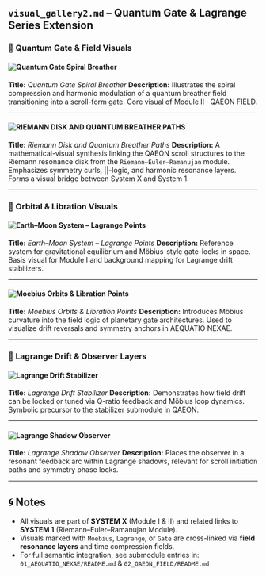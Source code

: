## `visual_gallery2.md` – Quantum Gate & Lagrange Series Extension

### 🔸 Quantum Gate & Field Visuals

#### ![Quantum Gate Spiral Breather](visuals/A_scientific_digital_illustration_features_quantum.png)

**Title:** *Quantum Gate Spiral Breather*
**Description:**
Illustrates the spiral compression and harmonic modulation of a quantum breather field transitioning into a scroll-form gate. Core visual of Module II · QAEON FIELD.

---

#### ![RIEMANN DISK AND QUANTUM BREATHER PATHS](visuals/A_digiillustration_tilted_RIEMANN_DISK_AND_QU.png)

**Title:** *Riemann Disk and Quantum Breather Paths*
**Description:**
A mathematical-visual synthesis linking the QAEON scroll structures to the Riemann resonance disk from the `Riemann–Euler–Ramanujan` module. Emphasizes symmetry curls, ||-logic, and harmonic resonance layers. Forms a visual bridge between System X and System 1.

---

### 🔸 Orbital & Libration Visuals

#### ![Earth–Moon System – Lagrange Points](visuals/Earth-Moon_System_Lagrange_Points.png)

**Title:** *Earth–Moon System – Lagrange Points*
**Description:**
Reference system for gravitational equilibrium and Möbius-style gate-locks in space. Basis visual for Module I and background mapping for Lagrange drift stabilizers.

---

#### ![Moebius Orbits & Libration Points](visuals/Moebius_Orbits_Libration_Points.png)

**Title:** *Moebius Orbits & Libration Points*
**Description:**
Introduces Möbius curvature into the field logic of planetary gate architectures. Used to visualize drift reversals and symmetry anchors in AEQUATIO NEXAE.

---

### 🔸 Lagrange Drift & Observer Layers

#### ![Lagrange Drift Stabilizer](visuals/lagrange_drift_stabilizer.png)

**Title:** *Lagrange Drift Stabilizer*
**Description:**
Demonstrates how field drift can be locked or tuned via Q-ratio feedback and Möbius loop dynamics. Symbolic precursor to the stabilizer submodule in QAEON.

---

#### ![Lagrange Shadow Observer](visuals/LAGRANGE_SHADOW_OBSERVER.png)

**Title:** *Lagrange Shadow Observer*
**Description:**
Places the observer in a resonant feedback arc within Lagrange shadows, relevant for scroll initiation paths and symmetry phase locks.

---

## 🌀 Notes

* All visuals are part of **SYSTEM X** (Module I & II) and related links to **SYSTEM 1** (Riemann–Euler–Ramanujan Module).
* Visuals marked with `Moebius`, `Lagrange`, or `Gate` are cross-linked via **field resonance layers** and time compression fields.
* For full semantic integration, see submodule entries in:
  `01_AEQUATIO_NEXAE/README.md` & `02_QAEON_FIELD/README.md`
